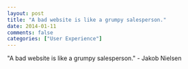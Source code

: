 ```yaml
---
layout: post
title: "A bad website is like a grumpy salesperson."
date: 2014-01-11
comments: false
categories: ["User Experience"]
---
```


<span class='quote'>"A bad website is like a grumpy salesperson."</span>
<span class='by'>- Jakob Nielsen</span>
